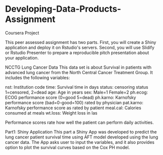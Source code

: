 # Developing-Data-Products-Assignment

Coursera Project

This peer assessed assignment has two parts. First, you will create a Shiny application and deploy it on Rstudio's servers. Second, you will use Slidify or Rstudio Presenter to prepare a reproducible pitch presentation about your application.

NCCTG Lung Cancer Data
This data set is about Survival in patients with advanced lung cancer from the North Central Cancer Treatment Group. It includes the following variables:

nst: Institution code
time: Survival time in days
status: censoring status 1=censored, 2=dead
age: Age in years
sex: Male=1 Female=2
ph.ecog: ECOG performance score (0=good 5=dead)
ph.karno: Karnofsky performance score (bad=0-good=100) rated by physician
pat.karno: Karnofsky performance score as rated by patient
meal.cal: Calories consumed at meals
wt.loss: Weight loss in las

Performance scores rate how well the patient can perform daily activities.

Part1: Shiny Application
This part a Shiny App was developed to predict the lung cancer patient survival time using AFT model developed using the lung cancer data. The App asks user to input the variables, and it also provides option to plot the survival curves based on the Cox PH model.
